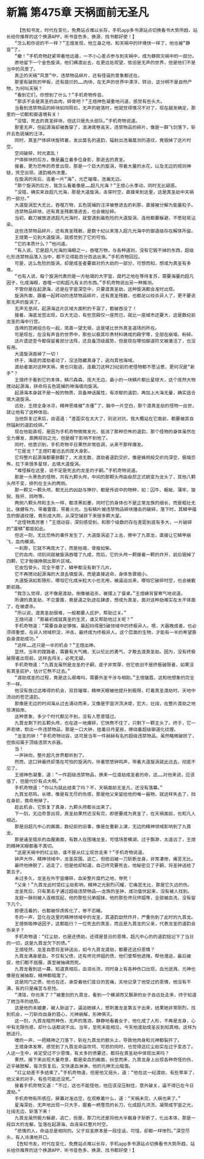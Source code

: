 # 新篇 第475章 天祸面前无圣凡
        【告知书友，时代在变化，免费站点难以长存，手机app多书源站点切换看书大势所趋，站长给你推荐的这个换源APP，听书音色多、换源、找书都好使！】
       “怎么和你说的不一样？”王煊发现，他立身之地，和天祸中的环境快一样了，他也被“静音”了。
       “撤！”手机奇物赶紧带着他远遁，一不小心差点参与到天祸中，成为静寂灾祸中的一部分。
       原地留下一个金色旋涡，他们横渡出去，在更远处观望，依旧是无声的世界，但是他们不是当中的风景了。
       真正的天祸“风景”中，违禁物品碎片，还有怪诞的景象都还在。
       那里有破败的甲板，还有腐烂的……肉块，在无声的世界中漂浮，转动，这分明不是自然产物，为何叫天祸？
       “看到它们，你想到了什么？”手机奇物传音。
       “那该不会是真圣的血肉，碎骨吧？”王煊神色凝重地问道，感觉有些头大。
       当看到违禁物品的碎块如同陨石，无声的砸落时，他就觉得情况不对了，现在越发确定，那里的一切都和御道境有关！
       “没错，死去的真圣碎块，但这只是先头部队。”手机奇物说道。
       那里无声，但起源海却被轰穿了，浪涛席卷高天，违禁物品的碎片，像是一群飞剑落下，斩开五色斑斓的汪洋。
       同时，真圣尸体碎块旋转着，发出莫名的道韵，辐射出浩瀚莫测的道纹，竟毁掉了这片时空。
       空间破碎，时光紊乱！
       尸体碎块的后方，像是矗立着多位身影，那逝去的真圣。
       接着，更为恐怖的奇景出现，那是一个巨大的旋涡，带着大量的水花，以及无边的规则神链，凭空出现，道韵格外浓重。
       在旋涡的背后，连着一片“海”，光芒璀璨，浩瀚无边。
       “那个旋涡的后方，我怎么看着像是……超凡光海？”王煊心头季动，同时无比疑惑。
       “没错，确实来自超凡光海，那是大道旋涡，击穿时空，直接来到这里，这是真圣劫中天祸的一部分。”
       大道旋涡宏大无比，吞噬万物，五色斑斓的汪洋被卷进去的刹那，直接被分解为能量粒子。
       违禁物品碎块，还有真圣残骸落进去，也会被扯碎。
       当初，截刀被放逐进超凡光海时，就曾遇到最危险的大道旋涡，连他都要躲避，不愿轻易沾染。
       这些违禁物品碎片，还有真圣残骸，是数十纪以来落入超凡光海中的御道级存在解体所留。
       王煊第一见到大道旋涡，就感觉到了它的可怕。
       “它的本质什么？”他问道。
       “有人说，它是超凡光海的海眼之一，吞噬万物，与各种道则，没有它毁不掉的东西，超级化形违禁物品落入当中，都不见得能百分百逃出来。”手机奇物回应。
       可是，这么危险的旋涡，却是成圣者要面对的大劫的一部分，可想而知，想成为真圣有多难。
       “也有人说，每个旋涡代表的是一方枯竭的大宇宙，腐朽之地在等待复苏，需要海量的超凡因子，化成海眼，吞噬一切和超凡有关的东西。”手机奇物说出另一种推测。
       不管你是在起源海，还是在宇宙深空中，只要渡真圣劫，这种旋涡都会准时出现。
       旋涡外面，跟着一起转动的违禁物品碎片，还有真圣残骸，也都足以绞杀异人了，更不要说那无声的旋涡了。
       无声无息间，起源海这片区域大面积的干涸了，都被吞没了！
       接着，海底龙宫出现，巨大无边，有些宫殿仅一座而已，就比一座城市还要大，这是数纪前龙圣的海中行宫。
       连绵的宫阙组合在一起，简直一望无垠，这是堪比世外真圣道场的所在。
       可是现在，在没有声音的世界中，那些以极其珍贵材料铸成的殿宇等，全部在崩塌，粉碎。
       这片遗迹至今都保留着部分法阵，还具备顶级威势，但是现在哪怕御道符文被激活了，也没有用。
       大道旋涡吞掉了一切！
       终于，海底的渡劫者动了，没法隐藏真身了，逃向其他海域。
       渡劫者面对这种天祸，竟也只能逃，连截刀这种23纪前的老怪物都不愿沾惹，更何况是“新手”？
       王煊终于看到它的本体，鳞爪森森，庞大无边，最小的一块鳞片都比星球大，这个庞然大物搅动起源海，拼命将五色斑斓的神海填向旋涡。
       起源海本身就不是一般的物质，具备神话属性，有浓郁的道韵，再加上大海无量，确实适合填大道旋涡。
       远处，王煊全身冰凉，精神思维被“冻僵”了，脑中一片空白，那个渡真圣劫的怪物一出世，就让他有了这种体验。
       当他恢复过来后，自语道：“差距实在太大了，别说对抗，我大概站在它面前，都要被其自然辐射的道韵绞碎。”
       现在他能直视，是因为手机奇物微微发光，抵消了那种恐怖的道韵，那个怪物的身体虽然在全力爆发，蒸腾规则之光，但是眼下影响不到他了。
       同时，他意识到，手机奇物平日果然非常低调，从来不那样爆发。
       “它是龙？”王煊盯着远去的庞大身影。
       它将整片起源海都要掀翻了，大浪无数，渡劫者道韵交织，像是蛛网般交织向深空，极端恐怖，拉下来很多星球，去填大道旋涡。
       “难怪躲在这里，说不定是死去的龙圣的子嗣。”手机奇物说道。
       那是一头黑色的怪物，共有九颗头颅，中间的那颗头颅由赑屃正式蜕变为龙头了，其他八颗头颅不变，排列在主头的两侧。
       那一颗又一颗头颅，都无比的凶勐与狰狞，都是传说中的物种，如：囚牛、睚眦、蒲牢、狻猊、狴犴、鸱吻等。
       两侧八颗头颅和主头一样，都漆黑如墨，同时它的身体也不是正常龙族的细长，而是粗壮无比，强健有力，带着雷霆，带着火光。当有鳞片被违禁物品碎块撞击的破碎，落下时，其鳞甲蕴含的御道纹理，竟形成大网，从深空捕获下来很多颗大星。
       “这怪物真厉害！”王煊动容，深刻感受到，和那个级数的存在差距到底有多大，一片破碎的“废鳞”都能如此。
       但这一刻，无比恐怖的事件发生了，大道旋涡追了上去，擦中了九首龙，直接让它鳞甲崩飞，血肉模湖。
       一刹那，它就不再庞大了，而是枯竭，骨瘦如柴。
       它的血肉，顷刻间就被旋涡吞噬了九成，而后，它的头颅一颗接着一颗的炸开，前后毁掉了四颗，它才勉强挣脱出那片区域。
       它皮包骨头，完全干瘪了，鳞甲都没有剩下几片。
       它不再搅动起源海的大浪去填旋涡，而是直接逃命，身体急骤缩小。
       大道旋涡如影随形，哪怕它化成米粒大小也无用，被逼迫出来，哪怕它破碎时空，也会被截断前路。
       “我怎么觉得，这不像是渡劫，倒像被追杀，被摆上了餐桌。”王煊嵴背冒寒气地说道。
       所谓的真圣劫，不见雷霆，竟是道之轨迹在肆虐，想成为真圣，面对这种劫难实在太不体面了，在被虐杀。
       “所以说，渡真圣劫很难，一般都要人庇护，帮助过关。”
       王煊问道：“那最初成就真圣的生灵，谁又帮助他过关呢？”
       手机奇物道：“需要自身足够强，最起码得是5破领域中的终极异人。嗯，大器晚成者，也必须得重塑，在异人领域积淀，冲击，最终成为终极异人。这个层面的生物，才能有一半的希望靠自身渡劫成功。”
       “这样……还只是一半的机会？”王煊出神。
       显然，当年的蹚路者，需要有大气魄，无以伦比的勇气，才敢去渡真圣劫。因为，没有终极破限者出现前，这样去闯关，必死无疑。
       手机奇物道：“九首龙虽然是龙圣的子嗣，底子非常厚，但它依旧不是终极破限者，如果没有真圣庇护，估计它熬不过去。”
       “渡劫成圣的过程，竟是这么艰难吗，需要外圣干涉与相助。”王煊皱眉，这和他想象的完全不一样。
       他没有放过这难得的机会，双目璀璨，精神天眼被他提升到极限，盯着真圣渡劫时，天地中流动的苍茫道韵。
       那像是无边的时间海从过去涌动而来，又像是宇宙洪流决堤，宏大，壮阔，在整片渡劫之地惊涛拍岸。
       这种景象，多少个时代都见不到，没有人愿意错过。
       九首龙剩下的五颗头颅，也在逐一地爆碎，它快熬不住了，只剩下一颗主头了。终于，它一声悲啸，祭出一件违禁物品，那是一口大钟，挂着日月星辰，缭绕着超级御道化纹理。
       “龙圣的钟！”手机奇物动容，这可是当年一件赫赫有名的超级违禁物品，虽然略微破损了，但依旧属于顶级违禁大杀器。
       当！
       一声钟向，整片超凡世界都听到了。
       然而，这口钟最终却落在可怕的旋涡内，伴着悠悠钟鸣声，带着大道旋涡就此远去，彻底不见了。
       王煊神色凝重，道：“一件超级违禁物品，换来一位渡劫成圣者的命，这……对他来说，应该值了，但是代价有点大啊。”
       手机奇物道：“你以为就此结束了吗？不，天祸面前无圣凡，还没有落幕。”
       九首龙悲鸣，长啸，像是有无尽的伤感，那是他父亲留给他的唯一器物，就这样失去了，挡在身前，救命用掉了。
       趁此机会，它恢复了真身，九颗头颅都长出来了。
       下一刻，无边奇景出现，真圣劫果然还没有完，即使要成为真圣了，在天祸面前，也和凡人相近。
       那是旧超凡中心的画面，数纪前的旧事，像是在重新上演，无边的精神领域影响到了九首龙。
       那是诸圣猎杀的血腥画面，有数人在围堵龙圣，可惜场景模湖，过于飘渺，太遥远了，王煊的精神天眼都看不真切。
       “这是天祸中的红尘劫，谁不是从红尘现世走来？”手机奇物说道。
       钟声大作，精神领域中，龙圣突围，逃亡，但依旧被一刀斩断龙身，非常凄惨，痛苦无比。
       最终他挣脱了，逃走了，但是他却知道，自己终究要死去，他秘密见了子嗣，将圣钟送给了第五子。
       未过多久，龙圣在外宇宙爆碎，血染整片腐朽之地，惨死！
       “父亲！”九首龙此时受红尘劫影响，精神之光剧烈闪耀，它痛苦无比，那是它久远的伤。
       龙圣死后，只有第五子通过超级违禁物品——龙族的圣钟，成功蛰伏起来，没有被人找到。
       龙庭一脉则被人连根拔起，他的那些兄弟姐妹，他的那些师兄师姐等，全部被血洗，没有留下几个。
       即便活着的，也都被俘虏炼化了，惨不忍睹。
       冬的一声，显化在这里的精神领域中的龙圣，其道韵勐然炸开，严重伤到了此时的九首龙。
       王煊倒吸神话因子，这都能行？一位死去的真圣，而且是九首龙的父亲，代表龙圣的道韵会伤亲子？
       手机奇物道：“红尘劫，也是还债劫，还得是昔日的恩情，超凡中心的的道韵铭记下了当日的一切，这是九首龙欠下的债。”
       王煊哑然，龙圣自愿将圣钟送出，如今九首龙渡劫，都要还这份恩情？
       九首龙满身是血，不仅有父债，还有师兄师姐的债，他们曾帮他遮掩，帮他潜逃，最后被捉，他们都不屈服，直至被抽魂而死。
       九首龙看到这一幕，知道真相后，血泪长流，同时身上有各种伤口出现，血光迸溅，元神也像是在被抽取，精神都暗澹了。
       这是同门之债，他也在还，承受着他们昔日的苦痛，天地记录了他受过的恩情，他没有不满，有的只是痛苦与悲怆。
       “清珑，你也来了？”被重创的九首龙，看到一个模湖而又飘渺的女子自远处走来，终于知道了她当年的结局。
       这是他的未婚妻，被人胁迫了，逼迫她嫁人，想刺激龙圣第五子出来，结果她非常刚烈，找到机会，一刀斩向自身的眉心，元神崩解，形神俱灭。
       这一刻，九首龙暗然神伤，无声的落泪，静静地看着女子，他化成了人形，不再是龙身，心中有无限伤感，却什么话都说不出。当年，至死未能相见，今天他渡劫成圣反到知真相，这样为她送行。
       噗的一声，一把精神之刀落下，斩在九首龙的额头上，导致他肉身和元神都裂开了。
       王煊身体发寒，感觉到了九首龙命运坎坷、可悲的同时，也觉得这红尘劫实在过于变态了。人这一生中，肯定受过不少恩情，有太多的债要还，都将在真圣劫中体现出来吗？
       果然，接下来出现大量奇景，都是染血的画面，纷至而来，九首龙身上出现各种奇怪的伤，近乎被肢解，每次恢复后，又快速血淋淋，他的元神无比暗澹。
       “红尘劫差不多结束了。”手机奇物道，但是他又摇头，道：“他在这一纪渡劫，有些草率了，他父亲的对手，有些可能还没死。”
       接着手机奇物又道：“不过，这也不能怪他，他应该没压制住，意外破关，逼不得已在今日渡劫。”
       手机奇物有所感应，屏幕对准远空，在观察着什么，道：“天祸未完，人祸也来了。”
       星海深处，无声地出现一只大手，握着一柄雪亮的长刀，化成超凡洪流，凝聚成宇宙之光，壮阔无边，斩落下来！
       九首龙虽然极力躲避，逃亡，但是，那刀光还是将他大半截身子斩断了，化出本体，那是一段巨大的龙躯，坠落在起源海，血液染红整片时空。
       “悲情的人，命运总是相同的。父子双圣原本是一段佳话，可惜，却都一样惨烈。”深空尽头，有人冷漠地开口。
       【告知书友，时代在变化，免费站点难以长存，手机app多书源站点切换看书大势所趋，站长给你推荐的这个换源APP，听书音色多、换源、找书都好使！】